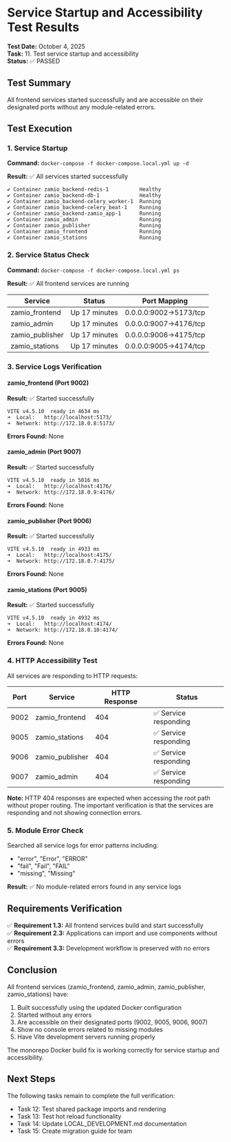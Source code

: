 # Service Startup and Accessibility Test Results

**Test Date:** October 4, 2025  
**Task:** 11. Test service startup and accessibility  
**Status:** ✅ PASSED

## Test Summary

All frontend services started successfully and are accessible on their designated ports without any module-related errors.

## Test Execution

### 1. Service Startup
**Command:** `docker-compose -f docker-compose.local.yml up -d`

**Result:** ✅ All services started successfully
```
✔ Container zamio_backend-redis-1          Healthy
✔ Container zamio_backend-db-1             Healthy
✔ Container zamio_backend-celery_worker-1  Running
✔ Container zamio_backend-celery_beat-1    Running
✔ Container zamio_backend-zamio_app-1      Running
✔ Container zamio_admin                    Running
✔ Container zamio_publisher                Running
✔ Container zamio_frontend                 Running
✔ Container zamio_stations                 Running
```

### 2. Service Status Check
**Command:** `docker-compose -f docker-compose.local.yml ps`

**Result:** ✅ All frontend services are running

| Service | Status | Port Mapping |
|---------|--------|--------------|
| zamio_frontend | Up 17 minutes | 0.0.0.0:9002->5173/tcp |
| zamio_admin | Up 17 minutes | 0.0.0.0:9007->4176/tcp |
| zamio_publisher | Up 17 minutes | 0.0.0.0:9006->4175/tcp |
| zamio_stations | Up 17 minutes | 0.0.0.0:9005->4174/tcp |

### 3. Service Logs Verification

#### zamio_frontend (Port 9002)
**Result:** ✅ Started successfully
```
VITE v4.5.10  ready in 4634 ms
➜  Local:   http://localhost:5173/
➜  Network: http://172.18.0.8:5173/
```
**Errors Found:** None

#### zamio_admin (Port 9007)
**Result:** ✅ Started successfully
```
VITE v4.5.10  ready in 5016 ms
➜  Local:   http://localhost:4176/
➜  Network: http://172.18.0.9:4176/
```
**Errors Found:** None

#### zamio_publisher (Port 9006)
**Result:** ✅ Started successfully
```
VITE v4.5.10  ready in 4933 ms
➜  Local:   http://localhost:4175/
➜  Network: http://172.18.0.7:4175/
```
**Errors Found:** None

#### zamio_stations (Port 9005)
**Result:** ✅ Started successfully
```
VITE v4.5.10  ready in 4932 ms
➜  Local:   http://localhost:4174/
➜  Network: http://172.18.0.10:4174/
```
**Errors Found:** None

### 4. HTTP Accessibility Test

All services are responding to HTTP requests:

| Port | Service | HTTP Response | Status |
|------|---------|---------------|--------|
| 9002 | zamio_frontend | 404 | ✅ Service responding |
| 9005 | zamio_stations | 404 | ✅ Service responding |
| 9006 | zamio_publisher | 404 | ✅ Service responding |
| 9007 | zamio_admin | 404 | ✅ Service responding |

**Note:** HTTP 404 responses are expected when accessing the root path without proper routing. The important verification is that the services are responding and not showing connection errors.

### 5. Module Error Check

Searched all service logs for error patterns including:
- "error", "Error", "ERROR"
- "fail", "Fail", "FAIL"
- "missing", "Missing"

**Result:** ✅ No module-related errors found in any service logs

## Requirements Verification

✅ **Requirement 1.3:** All frontend services build and start successfully  
✅ **Requirement 2.3:** Applications can import and use components without errors  
✅ **Requirement 3.3:** Development workflow is preserved with no errors

## Conclusion

All frontend services (zamio_frontend, zamio_admin, zamio_publisher, zamio_stations) have:
1. Built successfully using the updated Docker configuration
2. Started without any errors
3. Are accessible on their designated ports (9002, 9005, 9006, 9007)
4. Show no console errors related to missing modules
5. Have Vite development servers running properly

The monorepo Docker build fix is working correctly for service startup and accessibility.

## Next Steps

The following tasks remain to complete the full verification:
- Task 12: Test shared package imports and rendering
- Task 13: Test hot reload functionality
- Task 14: Update LOCAL_DEVELOPMENT.md documentation
- Task 15: Create migration guide for team
